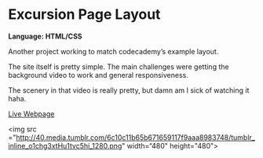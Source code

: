 # Excursion Page Layout
<strong>Language: HTML/CSS</strong>

Another project working to match codecademy’s example layout.

The site itself is pretty simple. The main challenges were getting the background video to work and general responsiveness.

The scenery in that video is really pretty, but damn am I sick of watching it haha. 

<a href="http://dargacode.github.io/codecademyExcursionLayout/">Live Webpage</a>

<img src ="http://40.media.tumblr.com/6c10c11b65b671659117f9aaa8983748/tumblr_inline_o1chg3xtHu1tvc5hi_1280.png" width=“480" height="480">
